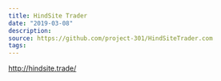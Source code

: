 ```yaml
---
title: HindSite Trader
date: "2019-03-08"
description: 
source: https://github.com/project-301/HindSiteTrader.com
tags: 
---
```


http://hindsite.trade/